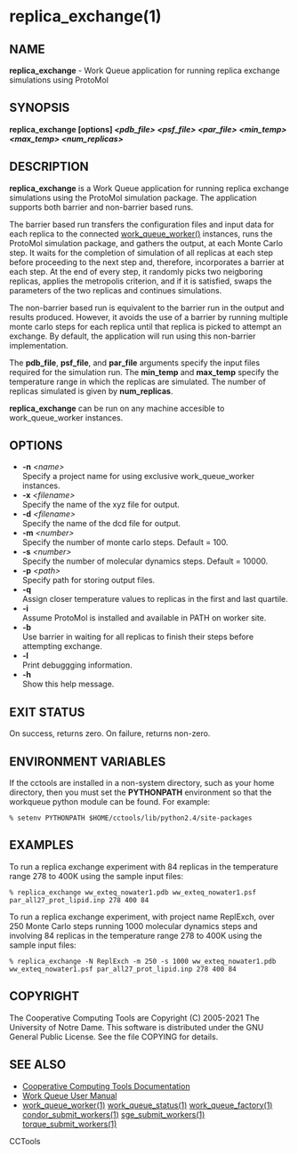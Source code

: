 






















# replica_exchange(1)

## NAME
**replica_exchange** -  Work Queue application for running replica exchange simulations using ProtoMol

## SYNOPSIS
**replica_exchange [options] _&lt;pdb_file&gt;_ _&lt;psf_file&gt;_ _&lt;par_file&gt;_ _&lt;min_temp&gt;_ _&lt;max_temp&gt;_ _&lt;num_replicas&gt;_**

## DESCRIPTION
**replica_exchange** is a Work Queue application for running replica exchange simulations using the ProtoMol simulation package. The application supports both barrier and non-barrier based runs.

The barrier based run transfers the configuration files and input data for each replica to the connected [work_queue_worker()](work_queue_worker.md) instances, runs the ProtoMol simulation package, and gathers the output, at each Monte Carlo step. It waits for the completion of simulation of all replicas at each step before proceeding to the next step and, therefore, incorporates a barrier at each step. At the end of every step, it randomly picks two neigboring replicas, applies the metropolis criterion, and if it is satisfied, swaps the parameters of the two replicas and continues simulations.

The non-barrier based run is equivalent to the barrier run in the output and results produced. However, it avoids the use of a barrier by running multiple monte carlo steps for each replica until that replica is picked to attempt an exchange. By default, the application will run using this non-barrier implementation.

The **pdb_file**, **psf_file**, and **par_file** arguments specify the input files required for the simulation run. The **min_temp** and **max_temp** specify the temperature range in which the replicas are simulated. The number of replicas simulated is given by **num_replicas**.

**replica_exchange** can be run on any machine accesible to work_queue_worker instances.

## OPTIONS

- **-n** _&lt;name&gt;_<br />Specify a project name for using exclusive work_queue_worker instances.
- **-x** _&lt;filename&gt;_<br />Specify the name of the xyz file for output.
- **-d** _&lt;filename&gt;_<br />Specify the name of the dcd file for output.
- **-m** _&lt;number&gt;_<br />Specify the number of monte carlo steps. Default = 100.
- **-s** _&lt;number&gt;_<br />Specify the number of molecular dynamics steps. Default = 10000.
- **-p** _&lt;path&gt;_<br />Specify path for storing output files.
- **-q**<br />Assign closer temperature values to replicas in the first and last quartile.
- **-i**<br />Assume ProtoMol is installed and available in PATH on worker site.
- **-b**<br />Use barrier in waiting for all replicas to finish their steps before attempting exchange.
- **-l**<br />Print debuggging information.
- **-h**<br />Show this help message.


## EXIT STATUS
On success, returns zero.  On failure, returns non-zero.

## ENVIRONMENT VARIABLES

If the cctools are installed in a non-system directory, such as your
home directory, then you must set the **PYTHONPATH** environment
so that the workqueue python module can be found.  For example:

```
% setenv PYTHONPATH $HOME/cctools/lib/python2.4/site-packages
```

## EXAMPLES

To run a replica exchange experiment with 84 replicas in the temperature range 278 to 400K using the sample input files:
```
% replica_exchange ww_exteq_nowater1.pdb ww_exteq_nowater1.psf par_all27_prot_lipid.inp 278 400 84
```

To run a replica exchange experiment, with project name ReplExch, over 250 Monte Carlo steps running 1000 molecular dynamics steps
and involving 84 replicas in the temperature range 278 to 400K using the sample input files:
```
% replica_exchange -N ReplExch -m 250 -s 1000 ww_exteq_nowater1.pdb ww_exteq_nowater1.psf par_all27_prot_lipid.inp 278 400 84
```

## COPYRIGHT

The Cooperative Computing Tools are Copyright (C) 2005-2021 The University of Notre Dame.  This software is distributed under the GNU General Public License.  See the file COPYING for details.

## SEE ALSO


- [Cooperative Computing Tools Documentation]("../index.html")
- [Work Queue User Manual]("../workqueue.html")
- [work_queue_worker(1)](work_queue_worker.md) [work_queue_status(1)](work_queue_status.md) [work_queue_factory(1)](work_queue_factory.md) [condor_submit_workers(1)](condor_submit_workers.md) [sge_submit_workers(1)](sge_submit_workers.md) [torque_submit_workers(1)](torque_submit_workers.md) 


CCTools
